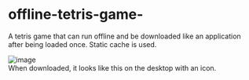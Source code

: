 # offline-tetris-game-
A tetris game that can run offline and be downloaded like an application after being loaded once.
Static cache is used.

![image](https://user-images.githubusercontent.com/76614001/185900792-8b94c863-f175-4750-a94d-805f8d5981c5.png)<br/>
When downloaded, it looks like this on the desktop with an icon.

